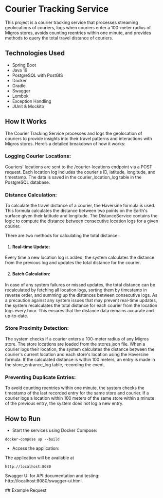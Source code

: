 # Courier Tracking Service
This project is a courier tracking service that processes streaming geolocations of couriers, logs when couriers enter a 100-meter radius of Migros stores, avoids counting reentries within one minute, and provides methods to query the total travel distance of couriers.

## Technologies Used
- Spring Boot
- Java 19
- PostgreSQL with PostGIS
- Docker
- Gradle
- Swagger
- Lombok
- Exception Handling
- JUnit & Mockito

## How It Works
The Courier Tracking Service processes and logs the geolocation of couriers to provide insights into their travel patterns and interactions with Migros stores. Here’s a detailed breakdown of how it works:

### Logging Courier Locations:

Couriers' locations are sent to the /courier-locations endpoint via a POST request.
Each location log includes the courier's ID, latitude, longitude, and timestamp.
The data is saved in the courier_location_log table in the PostgreSQL database.

### Distance Calculation:

To calculate the travel distance of a courier, the Haversine formula is used. This formula calculates the distance between two points on the Earth's surface given their latitude and longitude.
The DistanceService contains the logic to compute the distance between consecutive location logs for a given courier.

There are two methods for calculating the total distance:
1. #### Real-time Update:

Every time a new location log is added, the system calculates the distance from the previous log and updates the total distance for the courier.

2. #### Batch Calculation:
In case of any system failures or missed updates, the total distance can be recalculated by fetching all location logs, sorting them by timestamp in reverse order, and summing up the distances between consecutive logs.
As a precaution against any system issues that may prevent real-time updates, the system recalculates the total distance for each courier from the location logs every hour. This ensures that the distance data remains accurate and up-to-date.

### Store Proximity Detection:

The system checks if a courier enters a 100-meter radius of any Migros store.
The store locations are loaded from the stores.json file.
When a courier logs their location, the system calculates the distance between the courier's current location and each store's location using the Haversine formula.
If the calculated distance is within 100 meters, an entry is made in the store_entrance_log table, recording the event.

### Preventing Duplicate Entries:

To avoid counting reentries within one minute, the system checks the timestamp of the last recorded entry for the same store and courier.
If a courier logs a location within 100 meters of the same store within a minute of the previous entry, the system does not log a new entry.

## How to Run

- Start the services using Docker Compose:

```
docker-compose up --build

```
- Access the application:

The application will be available at 
```
http://localhost:8080 
```
Swagger UI for API documentation and testing: http://localhost:8080/swagger-ui.html.

## Example Request

